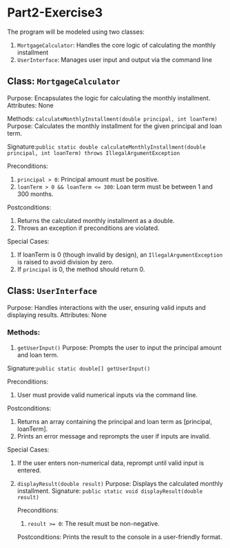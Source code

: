 # Part2-Exercise3

The program will be modeled using two classes:
1. `MortgageCalculator`: Handles the core logic of calculating the monthly installment
2. `UserInterface`: Manages user input and output via the command line

## Class: `MortgageCalculator`
Purpose: Encapsulates the logic for calculating the monthly installment.
Attributes: None 

Methods: `calculateMonthlyInstallment(double principal, int loanTerm)`
Purpose: Calculates the monthly installment for the given principal and loan term.

Signature:`public static double calculateMonthlyInstallment(double principal, int loanTerm) throws IllegalArgumentException`

Preconditions:
1. `principal > 0`: Principal amount must be positive.
2. `loanTerm > 0 && loanTerm <= 300`: Loan term must be between 1 and 300 months.

Postconditions:
1. Returns the calculated monthly installment as a double.
2. Throws an exception if preconditions are violated.

Special Cases:
1. If loanTerm is 0 (though invalid by design), an `IllegalArgumentException` is raised to avoid division by zero.
2. If `principal` is 0, the method should return 0.
   

## Class: `UserInterface`
Purpose: Handles interactions with the user, ensuring valid inputs and displaying results.
Attributes: None

### Methods:
1. `getUserInput()`
  Purpose: Prompts the user to input the principal amount and loan term.

  Signature:`public static double[] getUserInput()`

  Preconditions: 
  1. User must provide valid numerical inputs via the command line.

  Postconditions:
  1. Returns an array containing the principal and loan term as [principal, loanTerm].
  2. Prints an error message and reprompts the user if inputs are invalid.
   
  Special Cases:
  1. If the user enters non-numerical data, reprompt until valid input is entered.


2. `displayResult(double result)`
   Purpose: Displays the calculated monthly installment.
   Signature: `public static void displayResult(double result)`

   Preconditions:
   1. `result >= 0`: The result must be non-negative.
  
   Postconditions:
   Prints the result to the console in a user-friendly format.


